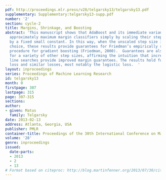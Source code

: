 ```yaml
---
pdf: http://proceedings.mlr.press/v28/telgarsky13/telgarsky13.pdf
supplementary: Supplementary:telgarsky13-supp.pdf
number: '2'
section: cycle-2
title: Margins, Shrinkage, and Boosting
abstract: 'This manuscript shows that AdaBoost and its immediate variants can produce
  approximately maximum margin classifiers simply by scaling their step size choices
  by a fixed small constant. In this way, when the unscaled step size is an optimal
  choice, these results provide guarantees for Friedman’s empirically successful “shrinkage”
  procedure for gradient boosting (Friedman, 2000).  Guarantees are also provided
  for a variety of other step sizes, affirming the intuition that increasingly regularized
  line searches provide improved margin guarantees. The results hold for the exponential
  loss and similar losses, most notably the logistic loss.  '
layout: inproceedings
series: Proceedings of Machine Learning Research
id: telgarsky13
month: 0
firstpage: 307
lastpage: 315
page: 307-315
sections: 
author:
- given: Matus
  family: Telgarsky
date: 2013-02-13
address: Atlanta, Georgia, USA
publisher: PMLR
container-title: Proceedings of the 30th International Conference on Machine Learning
volume: '28'
genre: inproceedings
issued:
  date-parts:
  - 2013
  - 2
  - 13
# Format based on citeproc: http://blog.martinfenner.org/2013/07/30/citeproc-yaml-for-bibliographies/
---
```


